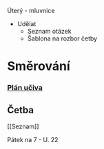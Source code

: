 Úterý - mluvnice
- Udělat
	- Seznam otázek
	- Šablona na rozbor četby

# Směrování

### [Plán učiva](./plan_uciva.md)
## Četba
[[Seznam]]

Pátek na 7 - U. 22